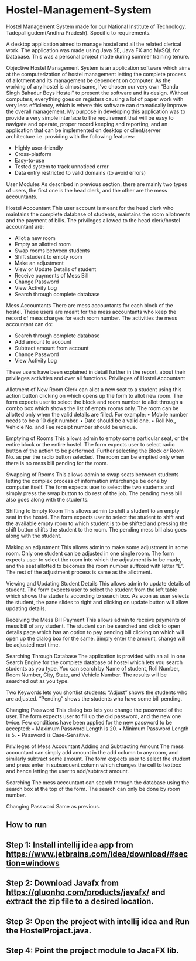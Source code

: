# Hostel-Management-System
Hostel Management System made for our National Institute of Technology, Tadepalligudem(Andhra Pradesh). Specific to requirements.

A desktop application aimed to manage hostel and all the related clerical work. The application was made using Java SE, Java FX and MySQL for Database. This was a personal project made during summer training tenure.



Objective
Hostel Management System is an application software which aims at the computerization of hostel management letting the complete process of allotment and its management be dependent on computer.
As the working of any hostel is almost same, I’ve chosen our very own “Banda Singh Bahadur Boys Hostel” to present the software and its design. 
Without computers, everything goes on registers causing a lot of paper work with very less efficiency, which is where this software can dramatically improve the overall management.
My purpose in developing this application was to provide a very simple interface to the requirement that will be easy to navigate and operate, proper record keeping and reporting, and an application that can be implemented on desktop or client/server architecture i.e. providing with the following features:
* Highly user-friendly
* Cross-platform
* Easy-to-use
* Tested system to track unnoticed error
* Data entry restricted to valid domains (to avoid errors)



User Modules
As described in previous section, there are mainly two types of users, the first one is the head clerk, and the other are the mess accountants.

Hostel Accountant
This user account is meant for the head clerk who maintains the complete database of students, maintains the room allotments and the payment of bills.
The privileges allowed to the head clerk/hostel accountant are:
* Allot a new room
* Empty an allotted room
* Swap rooms between students
* Shift student to empty room
* Make an adjustment
* View or Update Details of student
* Receive payments of Mess Bill
* Change Password
* View Activity Log
* Search through complete database

Mess Accountants
There are mess accountants for each block of the hostel. These users are meant for the mess accountants who keep the record of mess charges for each room number.
The activities the mess accountant can do:
* Search through complete database
* Add amount to account
* Subtract amount from account
* Change Password
* View Activity Log

These users have been explained in detail further in the report, about their privileges activities and over all functions. 
Privileges of Hostel Accountant

Allotment of New Room
Clerk can allot a new seat to a student using this action button clicking on which opens up the form to allot new room.
The form expects user to select the block and room number to allot through a combo box which shows the list of empty rooms only.
The room can be allotted only when the valid details are filled. For example:
•	Mobile number needs to be a 10 digit number.
•	Date should be a valid one.
•	Roll No., Vehicle No. and Fee receipt number should be unique.

Emptying of Rooms
This allows admin to empty some particular seat, or the entire block or the entire hostel.
The form expects user to select radio button of the action to be performed.
Further selecting the Block or Room No. as per the radio button selected.
The room can be emptied only when there is no mess bill pending for the room.

Swapping of Rooms
This allows admin to swap seats between students letting the complex process of information interchange be done by computer itself.
The form expects user to select the two students and simply press the swap button to do rest of the job.
The pending mess bill also goes along with the students.

Shifting to Empty Room
This allows admin to shift a student to an empty seat in the hostel.
The form expects user to select the student to shift and the available empty room to which student is to be shifted and pressing the shift button shifts the student to the room.
The pending mess bill also goes along with the student.

Making an adjustment
This allows admin to make some adjustment in some room. Only one student can be adjusted in one single room.
The form expects user to select the room into which the adjustment is to be made, and the seat allotted to becomes the room number suffixed with letter “E”.
The rest of the adjustment process is same as the allotment.

Viewing and Updating Student Details
This allows admin to update details of student.
The form expects user to select the student from the left table which shows the students according to search box.
As soon as user selects the student, the pane slides to right and clicking on update button will allow updating details.

Receiving the Mess Bill Payment
This allows admin to receive payments of mess bill of any student.
The student can be searched and click to open details page which has an option to pay pending bill clicking on which will open up the dialog box for the same.
Simply enter the amount, change will be adjusted next time.

Searching Through Database
The application is provided with an all in one Search Engine for the complete database of hostel which lets you search students as you type.
You can search by Name of student, Roll Number, Room Number, City, State, and Vehicle Number. The results will be searched out as you type.

Two Keywords lets you shortlist students:
“Adjust” shows the students who are adjusted.
“Pending” shows the students who have some bill pending.

Changing Password
This dialog box lets you change the password of the user.
The form expects user to fill up the old password, and the new one twice.
Few conditions have been applied for the new password to be accepted:
•	Maximum Password Length is 20.
•	Minimum Password Length is 5.
•	Password is Case-Sensitive.

Privileges of Mess Accountant
Adding and Subtracting Amount
The mess accountant can simply add amount in the add column to any room, and similarly subtract some amount.
The form expects user to select the student and press enter in subsequent column which changes the cell to textbox and hence letting the user to add/subtract amount.

Searching
The mess accountant can search through the database using the search box at the top of the form. The search can only be done by room number.

Changing Password
Same as previous.


## How to run
## Step 1: Install intellij idea app from https://www.jetbrains.com/idea/download/#section=windows 
## Step 2: Download Javafx from https://gluonhq.com/products/javafx/ and extract the zip file to a desired location.
## Step 3: Open the project with intellij idea and Run the HostelProjact.java.
## Step 4: Point the project module to JacaFX lib.
